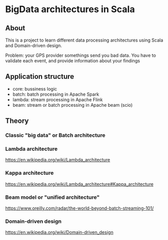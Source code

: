 # BigData architectures in Scala

## About

This is a project to learn different data processing architectures using Scala and Domain-driven design.

Problem: your GPS provider somethings send you bad data. You have to validate each event, and provide information about your findings

## Application structure

* core: bussiness logic
* batch: batch processing in Apache Spark
* lambda: stream processing in Apache Flink
* beam: stream or batch processing in Apache beam (scio)

## Theory

### Classic "big data" or Batch architecture

### Lambda architecture

https://en.wikipedia.org/wiki/Lambda_architecture

### Kappa architecture

https://en.wikipedia.org/wiki/Lambda_architecture#Kappa_architecture

### Beam model or "unified architecture"

https://www.oreilly.com/radar/the-world-beyond-batch-streaming-101/

### Domain-driven design

https://en.wikipedia.org/wiki/Domain-driven_design


